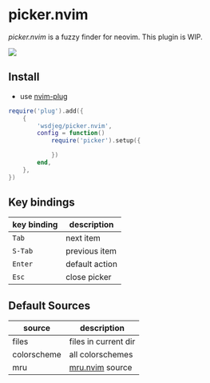 # picker.nvim

_picker.nvim_ is a fuzzy finder for neovim. This plugin is WIP.

![](https://private-user-images.githubusercontent.com/13142418/497562552-7b31fcd7-6185-43cf-80be-147fb5ede58c.png)

## Install

- use [nvim-plug](https://github.com/wsdjeg/nvim-plug)

```lua
require('plug').add({
    {
        'wsdjeg/picker.nvim',
        config = function()
            require('picker').setup({

            })
        end,
    },
})
```

## Key bindings

| key binding | description    |
| ----------- | -------------- |
| `Tab`       | next item      |
| `S-Tab`     | previous item  |
| `Enter`     | default action |
| `Esc`       | close picker   |

## Default Sources

| source      | description                                           |
| ----------- | ----------------------------------------------------- |
| files       | files in current dir                                  |
| colorscheme | all colorschemes                                      |
| mru         | [mru.nvim](https://github.com/wsdjeg/mru.nvim) source |

